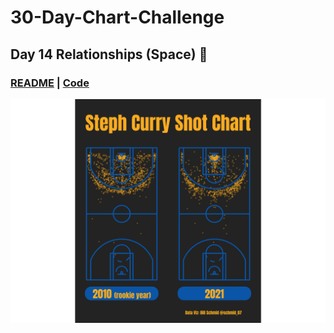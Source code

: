 # 30-Day-Chart-Challenge

## Day 14 Relationships (Space) 🏀

### [README](https://github.com/schmid07/30-Day-Chart-Challenge/tree/main/plots/07) | [**Code**](https://github.com/schmid07/30-Day-Chart-Challenge/blob/main/code/07_physical.r)

![plots/07/curry.png](https://raw.githubusercontent.com/schmid07/30-Day-Chart-Challenge/main/plots/07/curry.png)
